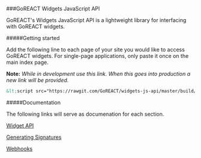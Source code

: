 ###GoREACT Widgets JavaScript API

GoREACT's Widgets JavaScript API is a lightweight library for interfacing with GoREACT widgets.

#####Getting started

Add the following line to each page of your site you would like to access GoREACT widgets. For single-page applications, only paste it once on the main index page. 

**Note:** *While in development use this link. When this goes into production a new link will be provided.*

```html
&lt;script src="https://rawgit.com/GoREACT/widgets-js-api/master/build/embedded-dot-syntax.min.js">&lt;/script>
```

#####Documentation

The following links will serve as documenation for each section.

[Widget API](https://github.com/GoREACT/widgets-js-api/wiki/Client-API)

[Generating Signatures](https://github.com/GoREACT/widgets-js-api/wiki/Generating-Signatures)

[Webhooks](https://github.com/GoREACT/widgets-js-api/wiki/Webhooks)